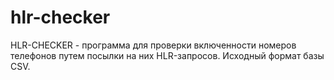 # hlr-checker

HLR-CHECKER - программа для проверки включенности номеров телефонов путем посылки на них HLR-запросов. Исходный формат базы CSV.
